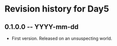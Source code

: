 # Revision history for Day5

## 0.1.0.0  -- YYYY-mm-dd

* First version. Released on an unsuspecting world.
